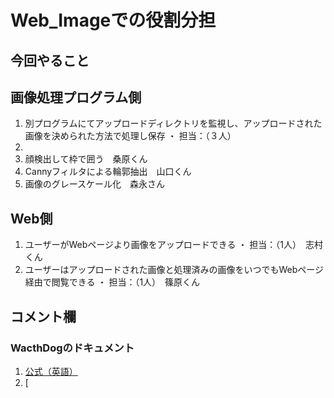 # Web_Imageでの役割分担
## 今回やること
 ## 画像処理プログラム側
  1. 別プログラムにてアップロードディレクトリを監視し、アップロードされた画像を決められた方法で処理し保存
   ・ 担当：（３人）　
   1.
   2. 顔検出して枠で囲う　桑原くん
   3. Cannyフィルタによる輪郭抽出　山口くん
   4. 画像のグレースケール化　森永さん
 ## Web側
  1. ユーザーがWebページより画像をアップロードできる
   ・ 担当：（1人）　志村くん
  2. ユーザーはアップロードされた画像と処理済みの画像をいつでもWebページ経由で閲覧できる
   ・ 担当：（1人）　篠原くん
 ## コメント欄
  ### WacthDogのドキュメント
  1. [公式（英語）](https://pythonhosted.org/watchdog/)
  2. [
